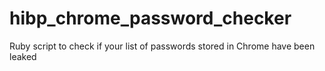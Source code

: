 # hibp_chrome_password_checker
Ruby script to check if your list of passwords stored in Chrome have been leaked
